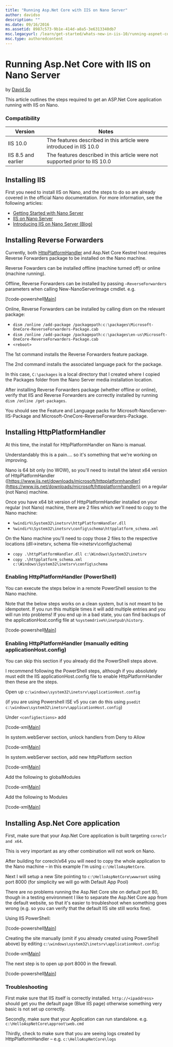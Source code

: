 ```yaml
---
title: "Running Asp.Net Core with IIS on Nano Server"
author: davidso
description: ""
ms.date: 09/16/2016
ms.assetid: 8987c573-9b1e-414d-a8a5-3e6313340db7
msc.legacyurl: /learn/get-started/whats-new-in-iis-10/running-aspnet-core-with-iis-on-nano-server
msc.type: authoredcontent
---
```

Running Asp.Net Core with IIS on Nano Server
====================
by [David So](https://github.com/davidso)

This article outlines the steps required to get an ASP.Net Core application running with IIS on Nano.

### Compatibility

| Version | Notes |
| --- | --- |
| IIS 10.0 | The features described in this article were introduced in IIS 10.0 |
| IIS 8.5 and earlier | The features described in this article were not supported prior to IIS 10.0 |

## Installing IIS

First you need to install IIS on Nano, and the steps to do so are already covered in the official Nano documentation. For more information, see the following articles:

- [Getting Started with Nano Server](https://technet.microsoft.com/library/mt126167.aspx)
- [IIS on Nano Server](https://technet.microsoft.com/library/mt627783.aspx)
- [Introducing IIS on Nano Server (Blog)](https://blogs.iis.net/davidso/iisnano)

## Installing Reverse Forwarders

Currently, both [HttpPlatformHandler](https://www.iis.net/downloads/microsoft/httpplatformhandler) and Asp.Net Core Kestrel host requires Reverse Forwarders package to be installed on the Nano machine.

Reverse Fowarders can be installed offline (machine turned off) or online (machine running).

Offline, Reverse Forwarders can be installed by passing `–ReverseForwarders` parameters when calling New-NanoServerImage cmdlet. e.g.

[!code-powershell[Main](running-aspnet-core-with-iis-on-nano-server/samples/sample1.ps1?highlight=1)]

Online, Reverse Forwarders can be installed by calling dism on the relevant package:

- `dism /online /add-package /packagepath:c:\packages\Microsoft-OneCore-ReverseForwarders-Package.cab`
- `dism /online /add-package /packagepath:c:\packages\en-us\Microsoft-OneCore-ReverseForwarders-Package.cab`
- `<reboot>`

The 1st command installs the Reverse Forwarders feature package.

The 2nd command installs the associated language pack for the package.

In this case, `C:\packages` is a local directory that I created where I copied the Packages folder from the Nano Server media installation location.

After installing Reverse Forwarders package (whether offline or online), verify that IIS and Reverse Forwarders are correctly installed by running `dism /online /get-packages`.

You should see the Feature and Language packs for Microsoft-NanoServer-IIS-Package and Microsoft-OneCore-ReverseForwarders-Package.

## Installing HttpPlatformHandler

At this time, the install for HttpPlatformHandler on Nano is manual.

Understandably this is a pain…. so it's something that we're working on improving.

Nano is 64 bit only (no WOW), so you'll need to install the latest x64 version of HttpPlatformHandler ([https://www.iis.net/downloads/microsoft/httpplatformhandler](https://www.iis.net/downloads/microsoft/httpplatformhandler)) on a regular (not Nano) machine.

Once you have x64 bit version of HttpPlatformHandler installed on your regular (not Nano) machine, there are 2 files which we'll need to copy to the Nano machine:

- `%windir%\System32\inetsrv\httpPlatformHandler.dll`
- `%windir%\System32\inetsrv\config\schema\httpplatform_schema.xml`

On the Nano machine you'll need to copy those 2 files to the respective locations (dll-&gt;inetsrv, schema file-&gt;inetsrv\config\schema)

- `copy .\httpPlatformHandler.dll c:\Windows\System32\inetsrv`
- `copy .\httpplatform_schema.xml c:\Windows\System32\inetsrv\config\schema`

### Enabling HttpPlatformHandler (PowerShell)

You can execute the steps below in a remote PowerShell session to the Nano machine.

Note that the below steps works on a clean system, but is not meant to be idempotent. If you run this multiple times it will add multiple entries and you will run into problems! If you end up in a bad state, you can find backups of the applicationHost.config file at `%systemdrive%\inetpub\history`.

[!code-powershell[Main](running-aspnet-core-with-iis-on-nano-server/samples/sample2.ps1)]

### Enabling HttpPlatformHandler (manually editing applicationHost.config)

You can skip this section if you already did the PowerShell steps above.

I recommend following the PowerShell steps, although if you absolutely must edit the IIS applicationHost.config file to enable HttpPlatformHandler then these are the steps.

Open up `c:\windows\system32\inetsrv\applicationHost.config`

(if you are using Powershell ISE v5 you can do this using `psedit c:\windows\system32\inetsrv\applicationHost.config`)

Under `<configSections>` add

[!code-xml[Main](running-aspnet-core-with-iis-on-nano-server/samples/sample3.xml?highlight=2)]

In system.webServer section, unlock handlers from Deny to Allow

[!code-xml[Main](running-aspnet-core-with-iis-on-nano-server/samples/sample4.xml)]

In system.webServer section, add new httpPlatform section

[!code-xml[Main](running-aspnet-core-with-iis-on-nano-server/samples/sample5.xml?highlight=1)]

Add the following to globalModules

[!code-xml[Main](running-aspnet-core-with-iis-on-nano-server/samples/sample6.xml?highlight=1)]

Add the following to Modules

[!code-xml[Main](running-aspnet-core-with-iis-on-nano-server/samples/sample7.xml?highlight=1)]

## Installing Asp.Net Core application

First, make sure that your Asp.Net Core application is built targeting `coreclr and x64`.

This is very important as any other combination will not work on Nano.

After building for coreclr/x64 you will need to copy the whole application to the Nano machine – in this example I'm using `c:\HelloAspNetCore`.

Next I will setup a new Site pointing to `c:\HelloAspNetCore\wwwroot` using port 8000 (for simplicity we will go with Default App Pool)

There are no problems running the Asp.Net Core site on default port 80, though in a testing environment I like to separate the Asp.Net Core app from the default website, so that it's easier to troubleshoot when something goes wrong (e.g. so you can verify that the default IIS site still works fine).

Using IIS PowerShell:

[!code-powershell[Main](running-aspnet-core-with-iis-on-nano-server/samples/sample8.ps1)]

Creating the site manually (omit if you already created using PowerShell above) by editing `c:\windows\system32\inetsrv\applicationHost.config`:

[!code-xml[Main](running-aspnet-core-with-iis-on-nano-server/samples/sample9.xml?highlight=10-17)]

The next step is to open up port 8000 in the firewall.

[!code-powershell[Main](running-aspnet-core-with-iis-on-nano-server/samples/sample10.ps1)]

### Troubleshooting

First make sure that IIS itself is correctly installed. `http://<ipaddress>` should get you the default page (Blue IIS page) otherwise something very basic is not set up correctly.

Secondly, make sure that your Application can run standalone. e.g. `c:\HelloAspNetCore\approot\web.cmd`

Thirdly, check to make sure that you are seeing logs created by HttpPlatformHandler – e.g. `c:\HelloAspNetCore\logs`